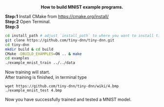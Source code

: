 <p align="center"><b>How to build MNIST example programs.</b><p align="center">



<b>Step:1</b> Install CMake from https://cmake.org/install/  
<b>Step:2</b> Open Terminal.  
<b>Step:3</b>
```bash
cd install_path # adjust `install_path` to where you want to install tiny-dnn
git clone https://github.com/tiny-dnn/tiny-dnn.git  
cd tiny-dnn  
mkdir build & cd build   
CMake -DBUILD_EXAMPLES=ON .. & make  
cd examples   
./example_mnist_train ../../data  
```
Now training will start.  
After training is finished, in terminal type  
```
wget https://github.com/tiny-dnn/tiny-dnn/wiki/4.bmp
./example_mnist_test 4.bmp
```
Now you have successfully trained and tested a MNIST model.  




